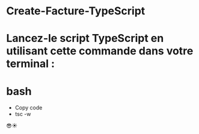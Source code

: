 # Create-Facture-TypeScript

# Lancez-le script TypeScript en utilisant cette commande dans votre terminal :

# bash
* Copy code
* tsc -w

😎☀️
